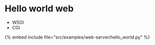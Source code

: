 # Hello world web

* WSGI
* CGI

{% embed include file="src/examples/web-server/hello_world.py" %}


